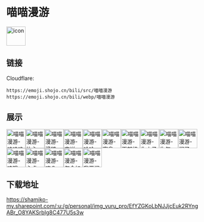 # 喵喵漫游
<img src="https://emoji.shojo.cn/bili/src/喵喵漫游/icon.png" width="50" height="50" alt="icon">

## 链接
Cloudflare:
```
https://emoji.shojo.cn/bili/src/喵喵漫游
https://emoji.shojo.cn/bili/webp/喵喵漫游
```
## 展示
<img src="https://emoji.shojo.cn/bili/src/喵喵漫游/喵喵漫游-呜呜呜.png" width="50" height="50" alt="喵喵漫游-呜呜呜"><img src="https://emoji.shojo.cn/bili/src/喵喵漫游/喵喵漫游-比心.png" width="50" height="50" alt="喵喵漫游-比心"><img src="https://emoji.shojo.cn/bili/src/喵喵漫游/喵喵漫游-滑稽.png" width="50" height="50" alt="喵喵漫游-滑稽"><img src="https://emoji.shojo.cn/bili/src/喵喵漫游/喵喵漫游-安详.png" width="50" height="50" alt="喵喵漫游-安详"><img src="https://emoji.shojo.cn/bili/src/喵喵漫游/喵喵漫游-哈哈.png" width="50" height="50" alt="喵喵漫游-哈哈"><img src="https://emoji.shojo.cn/bili/src/喵喵漫游/喵喵漫游-窒息.png" width="50" height="50" alt="喵喵漫游-窒息"><img src="https://emoji.shojo.cn/bili/src/喵喵漫游/喵喵漫游-面部扭曲.png" width="50" height="50" alt="喵喵漫游-面部扭曲"><img src="https://emoji.shojo.cn/bili/src/喵喵漫游/喵喵漫游-你小子.png" width="50" height="50" alt="喵喵漫游-你小子"><img src="https://emoji.shojo.cn/bili/src/喵喵漫游/喵喵漫游-生气.png" width="50" height="50" alt="喵喵漫游-生气"><img src="https://emoji.shojo.cn/bili/src/喵喵漫游/喵喵漫游-润了.png" width="50" height="50" alt="喵喵漫游-润了"><img src="https://emoji.shojo.cn/bili/src/喵喵漫游/喵喵漫游-哇哦.png" width="50" height="50" alt="喵喵漫游-哇哦"><img src="https://emoji.shojo.cn/bili/src/喵喵漫游/喵喵漫游-心虚.png" width="50" height="50" alt="喵喵漫游-心虚"><img src="https://emoji.shojo.cn/bili/src/喵喵漫游/喵喵漫游-咦？.png" width="50" height="50" alt="喵喵漫游-咦？"><img src="https://emoji.shojo.cn/bili/src/喵喵漫游/喵喵漫游-怎会如此.png" width="50" height="50" alt="喵喵漫游-怎会如此"><img src="https://emoji.shojo.cn/bili/src/喵喵漫游/喵喵漫游-我要闹了.png" width="50" height="50" alt="喵喵漫游-我要闹了">

## 下载地址

https://shamiko-my.sharepoint.com/:u:/g/personal/img_yuru_pro/EfYZGKoLbNJJjcEuk2RYngABr_O8YAKSrbIg8C477U5s3w
